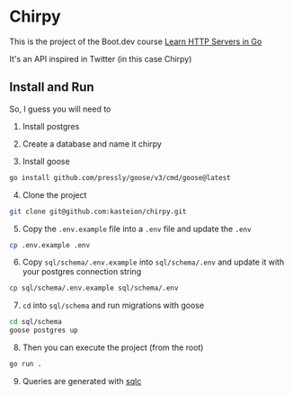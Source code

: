 # Chirpy

This is the project of the Boot.dev course [Learn HTTP Servers in Go](https://www.boot.dev/courses/learn-http-servers-golang)

It's an API inspired in Twitter (in this case Chirpy)

## Install and Run

So, I guess you will need to

1. Install postgres

2. Create a database and name it chirpy

3. Install goose

```bash
go install github.com/pressly/goose/v3/cmd/goose@latest
```

4. Clone the project

```bash
git clone git@github.com:kasteion/chirpy.git
```

5. Copy the `.env.example` file into a `.env` file and update the `.env`

```bash
cp .env.example .env
```

6. Copy `sql/schema/.env.example` into `sql/schema/.env` and update it with your postgres connection string

```bash
cp sql/schema/.env.example sql/schema/.env
```

7. `cd` into `sql/schema` and run migrations with goose

```bash
cd sql/schema
goose postgres up
```

8. Then you can execute the project (from the root)

```bash
go run .
```

9. Queries are generated with [sqlc](https://github.com/sqlc-dev/sqlc)
